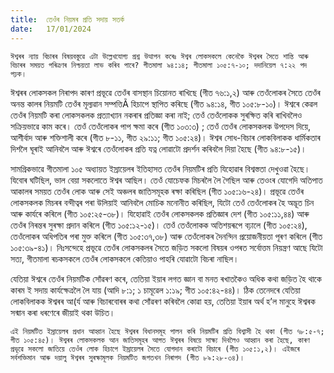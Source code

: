 ```yaml
---
title:  তেওঁৰ নিয়মৰ প্ৰতি সদায় সতৰ্ক
date:   17/01/2024
---
```


`ঈশ্বৰৰ ন্যায় বিচাৰৰ বিষয়বস্তুৱে এটা উল্লেখযোগ্য প্ৰশ্ন উত্থাপন কৰেঃ ঈশ্বৰ লোকসকলে কেনেকৈ ঈশ্বৰৰ সৈতে শান্তি আৰু বিচাৰৰ সময়ত পৰিত্ৰণৰ নিশ্চয়তা লাভ কৰিব পাৰে? গীতমালা ৯৪:১৪; গীতমালা ১০৫:৭-১০; দদানিয়েল ৭:২২ পদ পঢ়ক।`

ঈশ্বৰৰ লোকসকল নিৰাপদ কাৰণ প্ৰভূৱে তেওঁৰ বাসস্থান চিয়োনত ৰাখিছে (গীত ৭৬:১,২) আৰু তেওঁলোকৰ সৈতে তেওঁৰ অনন্ত কালৰ নিয়মটি তেওঁৰ মূল্যৱান সম্পত্তিÃ হিচাপে স্থাপিত কৰিছে (গীত ৯৪:১৪, গীত ১০৫:৮-১০)। ঈশ্বৰে কেৱল তেওঁৰ নিয়মটি কৰা লোকসকলক প্ৰত্যাখ্যান নকৰাৰ প্ৰতিজ্ঞা কৰা নাই; তেওঁ তেওঁলোকক সুৰক্ষিত কৰি ৰাখিবলৈও সক্ৰিয়ভাৱে কাম কৰে। তেওঁ তেওঁলোকৰ পাপ ক্ষমা কৰে (গীত ১০৩:৩) ; তেওঁ তেওঁৰ লোকসকলক উপদেস দিয়ে, আশীৰ্বাদ আৰু শক্তিশালী কৰে (গীত ৮-১১, গীত ২৯:১১; গীত ১০৫:২৪)। ঈশ্বৰ সোধ-বিচাৰ লোকবিলাকক ধাৰ্মিকতাৰ দিশলৈ ঘূৰাই আনিবলৈ আৰু ঈশ্বৰে তেওঁলোকৰ প্ৰতি যত্ন লোৱাটো প্ৰদৰ্শন কৰিবলৈ দিয়া হৈছে (গীত ৯৪:৮-১৫)।

সামগ্ৰিকভাৱে গীতমালা ১০৫ অধ্যায়ত ইস্ৰায়েলৰ ইতিহাসত তেওঁৰ নিয়মটিৰ প্ৰতি যিহোৱাৰ বিশ্বস্ততা দেখুওৱা হৈছে। যিবোৰ ঘটিছিল, ভাল বেয়া সকলোতে ঈশ্বৰ আছিল। তেওঁ যোচেফক মিচৰলৈ লৈ গৈছিল আৰু তেওংৰ যোগেদি অতিপাত আকালৰ সময়ত তেওঁৰ লোক আৰু সেই অঞ্চলৰ জাতিসমূহক ৰক্ষা কৰিছিল (গীত ১০৫:১৬-২৪)। প্ৰভূৱে তেওঁৰ লোকসকলক মিচৰৰ বন্দীত্বৰ পৰা উলিয়াই আনিবলৈ মোচিক মনোনীত কৰিছিল, যিটো তেওঁ তেওঁলোকৰ হৈ অদ্ভূত চিন আৰু কাৰ্যৰে কৰিলে (গীত ১০৫:২৫-৩৮)। যিহোৱাই তেওঁৰ লোকসকলক প্ৰতিজ্ঞাৰ দেশ (গীত ১০৫:১১,৪৪) আৰু তেওঁৰ নিৰন্তৰ সুৰক্ষা প্ৰদান কৰিলে (গীত ১০৫:১২-১৫)। তেওঁ তেওঁলোকক অতিশয়ৰূপে বঢ়ালে (গীত ১০৫:২৪), তেওঁলোকৰ অধিপতিৰ পৰা মুক্ত কৰিলে (গীত ১০৫:৩৭,৩৮) আৰু তেওঁলোকৰ দৈনন্দিন প্ৰয়োজনীয়তা পূৰণ কৰিলে (গীত ১০৫:৩৯-৪১)। নিঃসন্দেহে প্ৰভূৱে তেওঁৰ লোকসকলৰ সৈতে জড়িত সকলো বিষয়ৰ ওপৰত সৰ্বোত্তম নিয়ন্ত্ৰণ আছে যিটো সত্য, গীতমালা ৰচকসকলে তেওঁৰ লোকসকলে কেতিয়াও পাহৰি যোৱাটো বিচৰা নাছিল।

যেতিয়া ঈশ্বৰে তেওঁৰ নিয়মটিক সোঁৱৰণ কৰে, তেতিয়া ইয়াৰ লগত জ্ঞান বা মনত ৰখাতকৈও অধিক কথা জড়িত হৈ থাকে কাৰম ই সদায় কাৰ্যক্ষেত্ৰলৈ লৈ যায় (আদি ৮:১; ১ চামূৱেল ১:১৯; গীত ১০৫:৪২-৪৪)। ঠিক তেনেদৰে যেতিয়া লোকবিলাকক ঈশ্বৰৰ আ(ৰ্য আৰু বিচাৰবোৰৰ কথা সোঁৱৰণ কৰিবলৈ কোৱা হয়, তেতিয়া ইয়াৰ অৰ্থ হ’ল মানুহে ঈশ্বৰক সন্মান কৰা ধৰণেৰে জীয়াই থকা উচিত।

`এই নিয়মটিত ইস্ৰায়েলৰ প্ৰধান আহ্বান হৈছে ঈশ্বৰৰ বিধানসমূহ পালন কৰি নিয়মটিৰ প্ৰতি বিশ্বাসী হৈ থকা (গীত ৭৮:৫-৭; গীত ১০৫:৪৫)। ঈশ্বৰৰ লোকসকলক আন জাতিসমূহৰ আগত ঈশ্বৰৰ বিষয়ে সাক্ষ্য দিবলৈও আহ্বান কৰা হৈছে, কাৰণ প্ৰভূৱে সকলো জাতিয়ে তেওঁৰ লোক হিচাপে ইস্ৰায়েলৰ সৈতে যোগদান কৰাটো বিচাৰে (গীত ১০৫:১,২)। এইজৰে সৰ্বশক্তিমান আৰু দয়ালু ঈশ্বৰৰ সুৰক্ষামূলক নিয়মটিত জগতখন নিৰাপদ (গীত ৮৯:২৮-৩৪)।`